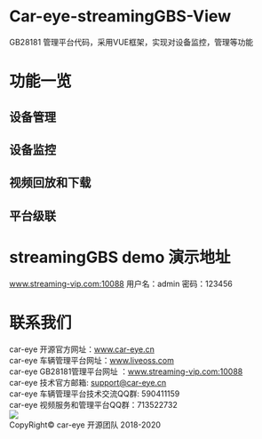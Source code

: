 # Car-eye-streamingGBS-View
GB28181 管理平台代码，采用VUE框架，实现对设备监控，管理等功能

# 功能一览

##  设备管理

##  设备监控

##  视频回放和下载

## 平台级联



# streamingGBS demo 演示地址    
www.streaming-vip.com:10088
用户名：admin
密码：123456



# 联系我们

car-eye 开源官方网址：www.car-eye.cn    
car-eye 车辆管理平台网址：www.liveoss.com  
car-eye GB28181管理平台网址 ：www.streaming-vip.com:10088     
car-eye 技术官方邮箱: support@car-eye.cn  
car-eye 车辆管理平台技术交流QQ群: 590411159   
car-eye 视频服务和管理平台QQ群：713522732   
![](https://gitee.com/careye_open_source_platform_group/car-eye-jtt1078-media-server/raw/master/QQ/QQ.jpg)     
CopyRight©  car-eye 开源团队 2018-2020
